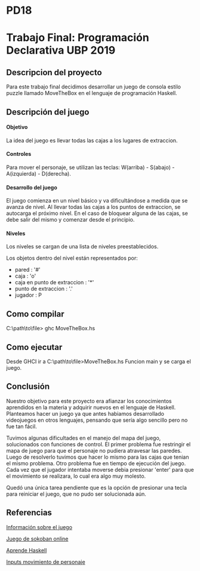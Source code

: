 # PD18
# Trabajo Final: Programación Declarativa UBP 2019

## Descripcion del proyecto
Para este trabajo final decidimos desarrollar un juego de consola estilo puzzle llamado MoveTheBox en el lenguaje de programación Haskell. 

## Descripción del juego

#### Objetivo
La idea del juego es llevar todas las cajas a los lugares de extraccion.

#### Controles
Para mover el personaje, se utilizan las teclas: W(arriba) - S(abajo) - A(izquierda) - D(derecha).

#### Desarrollo del juego
El juego comienza en un nivel básico y va dificultándose a medida que se avanza de nivel. Al llevar todas las cajas a los puntos de extraccion, se autocarga el próximo nivel. En el caso de bloquear alguna de las cajas, se debe salir del mismo y comenzar desde el principio.

#### Niveles
Los niveles se cargan de una lista de niveles preestablecidos.

Los objetos dentro del nivel están representados por:
- pared : '#'
- caja  : 'o'
- caja en punto de extraccion : '*'
- punto de extraccion : '.'
- jugador : P

## Como compilar

C:\path\to\file> ghc MoveTheBox.hs 
  
## Como ejecutar

Desde GHCI ir a C:\path\to\file>MoveTheBox.hs
Funcion main y se carga el juego.

## Conclusión

Nuestro objetivo para este proyecto era afianzar los conocimientos aprendidos en la materia y adquirir nuevos en el lenguaje de Haskell. Planteamos hacer un juego ya que antes habiamos desarrollado videojuegos en otros lenguajes, pensando que sería algo sencillo pero no fue tan fácil. 

Tuvimos algunas dificultades en el manejo del mapa del juego, solucionados con funciones de control. El primer problema fue restringir el mapa de juego para que el personaje no pudiera atravesar las paredes. Luego de resolverlo tuvimos que hacer lo mismo para las cajas que tenian el mismo problema.
Otro problema fue en tiempo de ejecución del juego. Cada vez que el jugador intentaba moverse debia presionar 'enter' para que el movimiento se realizara, lo cual era algo muy molesto.

Quedó una única tarea pendiente que es la opción de presionar una tecla para reiniciar el juego, que no pudo ser solucionada aún. 

## Referencias

[Información sobre el juego](https://en.wikipedia.org/wiki/Sokoban)

[Juego de sokoban online](http://www.game-sokoban.com)

[Aprende Haskell](http://aprendehaskell.es/content/EntradaSalida.html)

[Inputs movimiento de personaje](https://github.com/anton-k/processing-for-haskell/blob/master/tutorial/UserInput.md)
